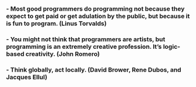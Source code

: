 ### - Most good programmers do programming not because they expect to get paid or get adulation by the public, but because it is fun to program. (Linus Torvalds)
### - You might not think that programmers are artists, but programming is an extremely creative profession. It’s logic-based creativity. (John Romero)
### - Think globally, act locally. (David Brower, Rene Dubos, and Jacques Ellul)
